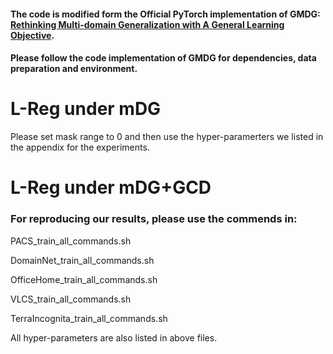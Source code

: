#### The code is modified form the Official PyTorch implementation of GMDG: [Rethinking Multi-domain Generalization with A General Learning Objective](https://arxiv.org/abs/2402.18853).
#### Please follow the code implementation of GMDG for dependencies, data preparation and environment.



# L-Reg under mDG
Please set mask range to 0 and then use the hyper-paramerters we listed in the appendix for the experiments.



# L-Reg under mDG+GCD



### For reproducing our results, please use the commends in:

PACS_train_all_commands.sh

DomainNet_train_all_commands.sh

OfficeHome_train_all_commands.sh

VLCS_train_all_commands.sh

TerraIncognita_train_all_commands.sh


All hyper-parameters are also listed in above files. 